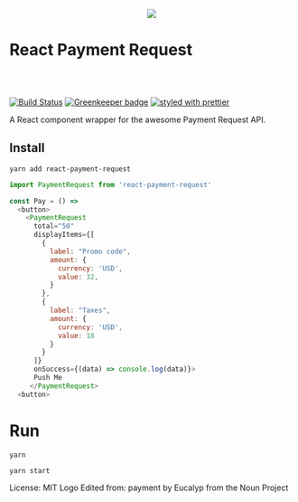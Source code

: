 <p align="center">
  <img src="https://user-images.githubusercontent.com/1051509/31487062-5b8174ee-af31-11e7-868c-2949572e72d1.png"/>
  <h1>React Payment Request</h1>
</p>
<br/>
<br/>

[![Build Status](https://travis-ci.org/SaraVieira/react-payment-request.svg?branch=master)](https://travis-ci.org/SaraVieira/react-payment-request)
[![Greenkeeper badge](https://badges.greenkeeper.io/SaraVieira/react-payment-request.svg)](https://greenkeeper.io/)
[![styled with prettier](https://img.shields.io/badge/styled_with-prettier-ff69b4.svg)](https://github.com/prettier/prettier)

A React component wrapper for the awesome Payment Request API.

## Install

```
yarn add react-payment-request
```

```js
import PaymentRequest from 'react-payment-request'

const Pay = () =>
  <button>
    <PaymentRequest
      total="50"
      displayItems={[
        {
          label: "Promo code",
          amount: {
            currency: 'USD',
            value: 32,
          }
        },
        {
          label: "Taxes",
          amount: {
            currency: 'USD',
            value: 18
          }
        }
      ]}
      onSuccess={(data) => console.log(data)}>
      Push Me
     </PaymentRequest>
  <button>
```


# Run

```
yarn

yarn start
```

License: MIT
Logo Edited from: payment by Eucalyp from the Noun Project
